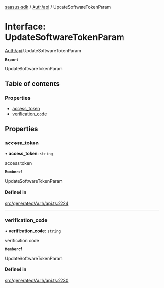 [saasus-sdk](../README.md) / [Auth/api](../modules/Auth_api.md) / UpdateSoftwareTokenParam

# Interface: UpdateSoftwareTokenParam

[Auth/api](../modules/Auth_api.md).UpdateSoftwareTokenParam

**`Export`**

UpdateSoftwareTokenParam

## Table of contents

### Properties

- [access\_token](Auth_api.UpdateSoftwareTokenParam.md#access_token)
- [verification\_code](Auth_api.UpdateSoftwareTokenParam.md#verification_code)

## Properties

### access\_token

• **access\_token**: `string`

access token

**`Memberof`**

UpdateSoftwareTokenParam

#### Defined in

[src/generated/Auth/api.ts:2224](https://github.com/saasus-platform/saasus-sdk-javascript/blob/997c544/src/generated/Auth/api.ts#L2224)

___

### verification\_code

• **verification\_code**: `string`

verification code

**`Memberof`**

UpdateSoftwareTokenParam

#### Defined in

[src/generated/Auth/api.ts:2230](https://github.com/saasus-platform/saasus-sdk-javascript/blob/997c544/src/generated/Auth/api.ts#L2230)
